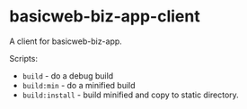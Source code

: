 # basicweb-biz-app-client

A client for basicweb-biz-app.

Scripts:
- `build` - do a debug build
- `build:min` - do a minified build
- `build:install` - build minified and copy to static directory.
